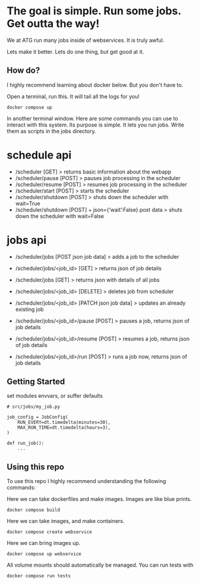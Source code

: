 # The goal is simple. Run some jobs. Get outta the way!

We at ATG run many jobs inside of webservices. It is truly awful.

Lets make it better. Lets do one thing, but get good at it.

## How do?

I highly recommend learning about docker below. But you don't have to.

Open a terminal, run this. It will tail all the logs for you!
```
docker compose up
```

In another terminal window. Here are some commands you can use to interact
with this system. Its purpose is simple. It lets you run jobs. Write them
as scripts in the jobs directory.

# schedule api

* /scheduler [GET] > returns basic information about the webapp
* /scheduler/pause [POST] > pauses job processing in the scheduler
* /scheduler/resume [POST] > resumes job processing in the scheduler
* /scheduler/start [POST] > starts the scheduler
* /scheduler/shutdown [POST] > shuts down the scheduler with wait=True
* /scheduler/shutdown [POST] + json={‘wait’:False} post data > shuts down the scheduler with wait=False

# jobs api
* /scheduler/jobs [POST json job data] > adds a job to the scheduler
* /scheduler/jobs/<job_id> [GET] > returns json of job details
* /scheduler/jobs [GET] > returns json with details of all jobs


* /scheduler/jobs/<job_id> [DELETE] > deletes job from scheduler
* /scheduler/jobs/<job_id> [PATCH json job data] > updates an already existing job
* /scheduler/jobs/<job_id>/pause [POST] > pauses a job, returns json of job details
* /scheduler/jobs/<job_id>/resume [POST] > resumes a job, returns json of job details
* /scheduler/jobs/<job_id>/run [POST] > runs a job now, returns json of job details



## Getting Started

set modules envvars, or suffer defaults
```
# src/jobs/my_job.py

job_config = JobConfig(
    RUN_EVERY=dt.timedelta(minutes=30),
    MAX_RUN_TIME=dt.timedelta(hours=3),
)

def run_job():
    ...
```


## Using this repo

To use this repo I highly recommend understanding the following commands:


Here we can take dockerfiles and make images. Images are like blue prints.
```
docker compose build
```

Here we can take images, and make containers.
```
docker compose create webservice
```

Here we can bring images up.
```
docker compose up webservice
```

All volume mounts should automatically be managed. You can run tests with

```
docker compose run tests
```
